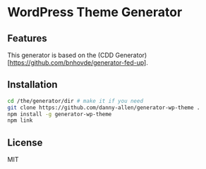 
# WordPress Theme Generator

## Features
This generator is based on the (CDD Generator)[https://github.com/bnhovde/generator-fed-up].


## Installation
``` sh
cd /the/generator/dir # make it if you need
git clone https://github.com/danny-allen/generator-wp-theme .
npm install -g generator-wp-theme
npm link
```

## License

MIT
